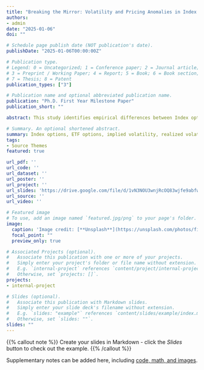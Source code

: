 ```yaml
---
title: "Breaking the Mirror: Volatility and Pricing Anomalies in Index and ETF Options"
authors:
- admin
date: "2025-01-06"
doi: ""

# Schedule page publish date (NOT publication's date).
publishDate: "2025-01-06T00:00:00Z"

# Publication type.
# Legend: 0 = Uncategorized; 1 = Conference paper; 2 = Journal article;
# 3 = Preprint / Working Paper; 4 = Report; 5 = Book; 6 = Book section;
# 7 = Thesis; 8 = Patent
publication_types: ["3"]

# Publication name and optional abbreviated publication name.
publication: "Ph.D. First Year Milestone Paper"
publication_short: ""

abstract: This study identifies empirical differences between Index options (European-style) and ETF options (American-style) matched on maturities and strike prices. Despite ETFs closely tracking the Index, two major anomalies arise, (1) Index options enter uninterrupted in-the-money (ITM) status later than their ETF counterparts, and (2) Index options exhibit significantly lower implied volatility, both contradict traditional theory. The delayed ITM status is explained by the higher intraday realized volatility of the Index; however, this conflicts with the lower implied volatility, which is partly driven by differences in liquidity and speculative trading. This volatility gap signals potential mispricing, with Index options underpriced and ETF options overpriced. These mispricing and the divergence between realized and implied volatilities offer profitable opportunities for a market-neutral volatility-spread trading strategy.

# Summary. An optional shortened abstract.
summary: Index options, ETF options, implied volatility, realized volatility, in-the-money (ITM), liquidity, mispricing
tags:
- Source Themes
featured: true

url_pdf: ''
url_code: ''
url_dataset: ''
url_poster: ''
url_project: ''
url_slides: 'https://drive.google.com/file/d/1vN3NOU3wnjRcOQ83wjfe9abfw8z2nXoY/view?usp=drive_link'
url_source: ''
url_video: ''

# Featured image
# To use, add an image named `featured.jpg/png` to your page's folder. 
image:
  caption: 'Image credit: [**Unsplash**](https://unsplash.com/photos/fiXLQXAhCfk)'
  focal_point: ""
  preview_only: true

# Associated Projects (optional).
#   Associate this publication with one or more of your projects.
#   Simply enter your project's folder or file name without extension.
#   E.g. `internal-project` references `content/project/internal-project/index.md`.
#   Otherwise, set `projects: []`.
projects:
- internal-project

# Slides (optional).
#   Associate this publication with Markdown slides.
#   Simply enter your slide deck's filename without extension.
#   E.g. `slides: "example"` references `content/slides/example/index.md`.
#   Otherwise, set `slides: ""`.
slides: ""
---
```


{{% callout note %}}
Create your slides in Markdown - click the *Slides* button to check out the example.
{{% /callout %}}

Supplementary notes can be added here, including [code, math, and images](https://wowchemy.com/docs/writing-markdown-latex/).

